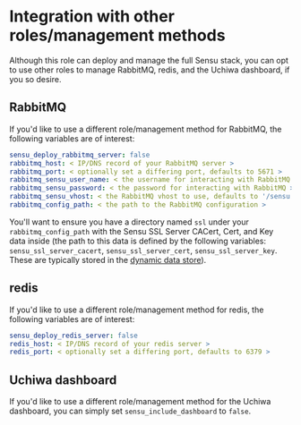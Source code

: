 Integration with other roles/management methods
===============================================
Although this role can deploy and manage the full Sensu stack, you can opt to use other roles to manage RabbitMQ, redis, and the Uchiwa dashboard, if you so desire.  

RabbitMQ
--------
If you'd like to use a different role/management method for RabbitMQ, the following variables are of interest:
``` yaml
sensu_deploy_rabbitmq_server: false
rabbitmq_host: < IP/DNS record of your RabbitMQ server >
rabbitmq_port: < optionally set a differing port, defaults to 5671 >
rabbitmq_sensu_user_name: < the username for interacting with RabbitMQ >
rabbitmq_sensu_password: < the password for interacting with RabbitMQ >
rabbitmq_sensu_vhost: < the RabbitMQ vhost to use, defaults to '/sensu' >
rabbitmq_config_path: < the path to the RabbitMQ configuration >

```

You'll want to ensure you have a directory named `ssl` under your `rabbitmq_config_path` with the Sensu SSL Server CACert, Cert, and Key data inside (the path to this data is defined by the following variables: `sensu_ssl_server_cacert`,  `sensu_ssl_server_cert`,  `sensu_ssl_server_key`. These are typically stored in the [dynamic data store](dynamic_data/)).

redis
-----
If you'd like to use a different role/management method for redis, the following variables are of interest:
``` yaml
sensu_deploy_redis_server: false
redis_host: < IP/DNS record of your redis server >
redis_port: < optionally set a differing port, defaults to 6379 >
```

Uchiwa dashboard
----------------
If you'd like to use a different role/management method for the Uchiwa dashboard, you can simply set `sensu_include_dashboard` to `false`.
